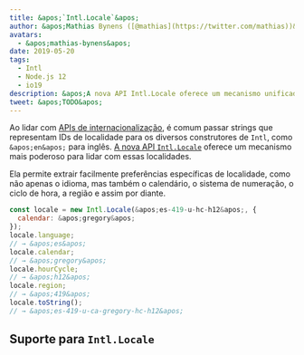 ```yaml
---
title: &apos;`Intl.Locale`&apos;
author: &apos;Mathias Bynens ([@mathias](https://twitter.com/mathias))&apos;
avatars:
  - &apos;mathias-bynens&apos;
date: 2019-05-20
tags:
  - Intl
  - Node.js 12
  - io19
description: &apos;A nova API Intl.Locale oferece um mecanismo unificado para lidar com locais, e é mais conveniente do que usar strings.&apos;
tweet: &apos;TODO&apos;
---
```

Ao lidar com [APIs de internacionalização](/features/tags/intl), é comum passar strings que representam IDs de localidade para os diversos construtores de `Intl`, como `&apos;en&apos;` para inglês. [A nova API `Intl.Locale`](https://github.com/tc39/proposal-intl-locale) oferece um mecanismo mais poderoso para lidar com essas localidades.

<!--truncate-->
Ela permite extrair facilmente preferências específicas de localidade, como não apenas o idioma, mas também o calendário, o sistema de numeração, o ciclo de hora, a região e assim por diante.

```js
const locale = new Intl.Locale(&apos;es-419-u-hc-h12&apos;, {
  calendar: &apos;gregory&apos;
});
locale.language;
// → &apos;es&apos;
locale.calendar;
// → &apos;gregory&apos;
locale.hourCycle;
// → &apos;h12&apos;
locale.region;
// → &apos;419&apos;
locale.toString();
// → &apos;es-419-u-ca-gregory-hc-h12&apos;
```

## Suporte para `Intl.Locale`

<feature-support chrome="74 /blog/v8-release-74#intl.locale"
                 firefox="no"
                 safari="no"
                 nodejs="12 https://twitter.com/mathias/status/1120700101637353473"
                 babel="no"></feature-support>

